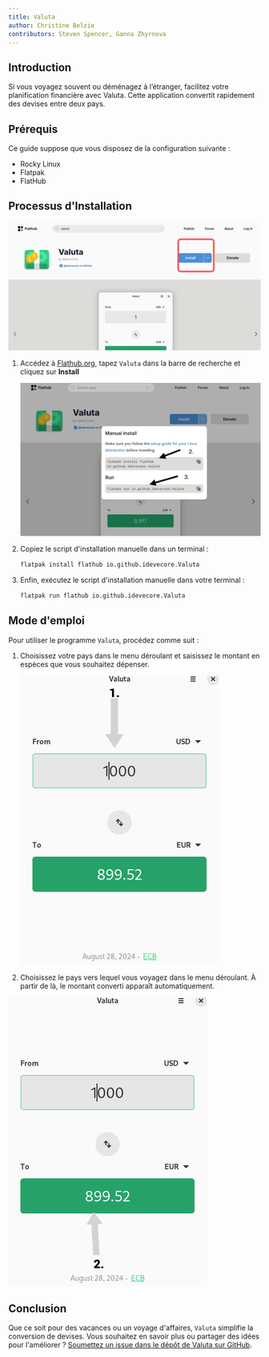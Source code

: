 ```yaml
---
title: Valuta
author: Christine Belzie
contributors: Steven Spencer, Ganna Zhyrnova
---
```


## Introduction

Si vous voyagez souvent ou déménagez à l’étranger, facilitez votre planification financière avec Valuta. Cette application convertit rapidement des devises entre deux pays.

## Prérequis

Ce guide suppose que vous disposez de la configuration suivante :

- Rocky Linux
- Flatpak
- FlatHub

## Processus d'Installation

![Screenshot of the Valuta page on Flathub with the blue install button highlighted in a red square](images/01_valuta.png)

1. Accédez à [Flathub.org](https://flathub.org), tapez `Valuta` dans la barre de recherche et cliquez sur **Install**

   ![manual install script and run script](images/valuta-install.png)

2. Copiez le script d'installation manuelle dans un terminal :

   ```bash
   flatpak install flathub io.github.idevecore.Valuta
   ```

3. Enfin, exécutez le script d'installation manuelle dans votre terminal :

   ```bash
   flatpak run flathub io.github.idevecore.Valuta
   ```

## Mode d'emploi

Pour utiliser le programme `Valuta`, procédez comme suit :

1. Choisissez votre pays dans le menu déroulant et saisissez le montant en espèces que vous souhaitez dépenser.

   ![Screenshot of Valuta app showing 1000 USD in the input field, with a grey arrow pointing down to a grey box showing 1000 USD](images/02_valuta.png)

2. Choisissez le pays vers lequel vous voyagez dans le menu déroulant. À partir de là, le montant converti apparaît automatiquement.

![Screenshot showing a grey arrow pointing upward to a green box displaying the converted amount, 899.52 EUR](images/03_valuta.png)

## Conclusion

Que ce soit pour des vacances ou un voyage d'affaires, `Valuta` simplifie la conversion de devises. Vous souhaitez en savoir plus ou partager des idées pour l'améliorer ? [Soumettez un issue dans le dépôt de Valuta sur GitHub](https://github.com/ideveCore/valuta/issues).
